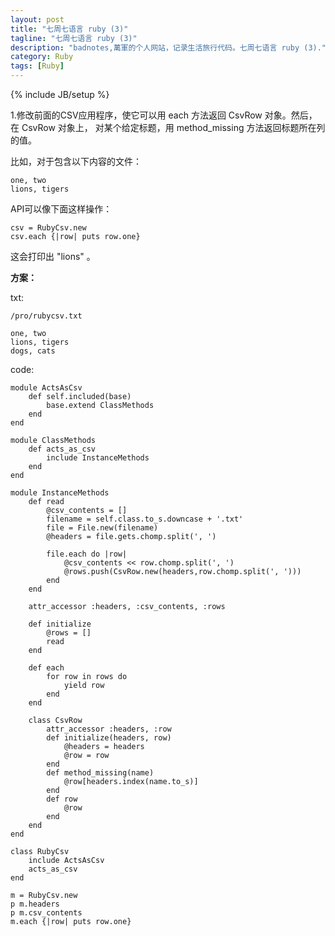 ```yaml
---
layout: post
title: "七周七语言 ruby (3)"
tagline: "七周七语言 ruby (3)"
description: "badnotes,萬軍的个人网站，记录生活旅行代码。七周七语言 ruby (3)."
category: Ruby
tags: [Ruby]
---
```

{% include JB/setup %}

1.修改前面的CSV应用程序，使它可以用 each 方法返回 CsvRow 对象。然后，在 CsvRow 对象上，
对某个给定标题，用 method_missing 方法返回标题所在列的值。

比如，对于包含以下内容的文件：

    one, two
    lions, tigers

API可以像下面这样操作：

    csv = RubyCsv.new
    csv.each {|row| puts row.one}

这会打印出 "lions" 。


**方案：**

txt:

    /pro/rubycsv.txt

    one, two
    lions, tigers
    dogs, cats

code:

    module ActsAsCsv
        def self.included(base)
            base.extend ClassMethods
        end
    end

    module ClassMethods
        def acts_as_csv
            include InstanceMethods
        end
    end

    module InstanceMethods
        def read
            @csv_contents = []
            filename = self.class.to_s.downcase + '.txt'
            file = File.new(filename)
            @headers = file.gets.chomp.split(', ')

            file.each do |row|
                @csv_contents << row.chomp.split(', ')
                @rows.push(CsvRow.new(headers,row.chomp.split(', ')))
            end
        end

        attr_accessor :headers, :csv_contents, :rows

        def initialize
            @rows = []
            read
        end

        def each
            for row in rows do
                yield row
            end
        end

        class CsvRow
            attr_accessor :headers, :row
            def initialize(headers, row)
                @headers = headers
                @row = row
            end
            def method_missing(name)
                @row[headers.index(name.to_s)]
            end
            def row
                @row
            end
        end
    end

    class RubyCsv
        include ActsAsCsv
        acts_as_csv
    end

    m = RubyCsv.new
    p m.headers
    p m.csv_contents
    m.each {|row| puts row.one}
